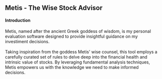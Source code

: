 ## Metis - The Wise Stock Advisor

#### Introduction
Metis, named after the ancient Greek goddess of wisdom, is my personal evaluation software designed to provide insightful guidance on my investiment decisions. </br></br>
Taking inspiration from the goddess Metis' wise counsel, this tool employs a carefully curated set of rules to delve deep into the financial health and intrinsic value of stocks. 
By leveraging fundamental analysis techniques, Metis empowers us with the knowledge we need to make informed decisions.
